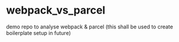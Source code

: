 # webpack_vs_parcel
demo repo to analyse webpack &amp; parcel (this shall be used to create boilerplate setup in future) 
